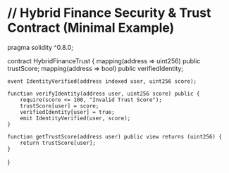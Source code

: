 # // Hybrid Finance Security & Trust Contract (Minimal Example)
pragma solidity ^0.8.0;

contract HybridFinanceTrust {
    mapping(address => uint256) public trustScore;
    mapping(address => bool) public verifiedIdentity;

    event IdentityVerified(address indexed user, uint256 score);
    
    function verifyIdentity(address user, uint256 score) public {
        require(score <= 100, "Invalid Trust Score");
        trustScore[user] = score;
        verifiedIdentity[user] = true;
        emit IdentityVerified(user, score);
    }

    function getTrustScore(address user) public view returns (uint256) {
        return trustScore[user];
    }
}
